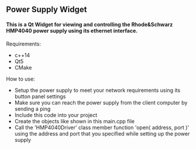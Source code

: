 ## Power Supply Widget

#### This is a Qt Widget for viewing and controlling the Rhode&Schwarz HMP4040 power supply using its ethernet interface.

Requirements:
- c++14
- Qt5
- CMake

How to use:
- Setup the power supply to meet your network requirements using its button panel settings
- Make sure you can reach the power supply from the client computer by sending a ping
- Include this code into your project
- Create the objects like shown in this main.cpp file
- Call the 'HMP4040Driver' class member function 'open( address, port )' using the address and port that you specified while setting up the power supply

